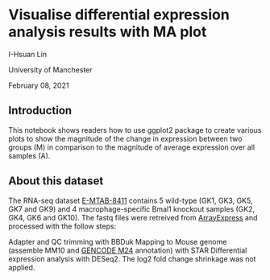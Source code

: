 # Visualise differential expression analysis results with MA plot

I-Hsuan Lin

University of Manchester

February 08, 2021

## Introduction
This notebook shows readers how to use ggplot2 package to create various plots to show the magnitude of the change in expression between two groups (M) in comparison to the magnitude of average expression over all samples (A).

## About this dataset

The RNA-seq dataset [E-MTAB-8411](https://www.ebi.ac.uk/arrayexpress/experiments/E-MTAB-8411) contains 5 wild-type (GK1, GK3, GK5, GK7 and GK9) and 4 macrophage-specific Bmal1 knockout samples (GK2, GK4, GK6 and GK10). The fastq files were retreived from [ArrayExpress](https://www.ebi.ac.uk/arrayexpress/experiments/E-MTAB-8411/samples/) and processed with the follow steps:

Adapter and QC trimming with BBDuk
Mapping to Mouse genome (assemble MM10 and [GENCODE M24](https://www.gencodegenes.org/mouse/release_M24.html) annotation) with STAR
Differential expression analysis with DESeq2. The log2 fold change shrinkage was not applied.

